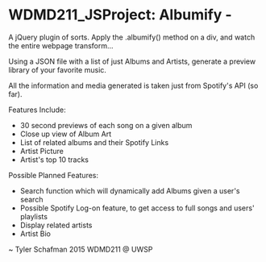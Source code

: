 # WDMD211_JSProject: Albumify -
A jQuery plugin of sorts. Apply the .albumify() method on a div, and watch the entire webpage transform...

Using a JSON file with a list of just Albums and Artists, generate a preview library of your favorite music.

All the information and media generated is taken just from Spotify's API (so far).

Features Include:
  - 30 second previews of each song on a given album
  - Close up view of Album Art
  - List of related albums and their Spotify Links
  - Artist Picture
  - Artist's top 10 tracks

Possible Planned Features:
  - Search function which will dynamically add Albums given a user's search
  - Possible Spotify Log-on feature, to get access to full songs and users' playlists
  - Display related artists
  - Artist Bio

~ Tyler Schafman 2015
  WDMD211 @ UWSP
